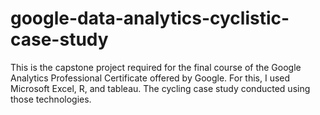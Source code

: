 # google-data-analytics-cyclistic-case-study
This is the capstone project required for the final  course of the Google Analytics Professional  Certificate offered by Google. For this, I used  Microsoft Excel, R, and tableau. The cycling case  study conducted using those technologies.
